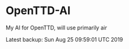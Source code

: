 # OpenTTD-AI
My AI for OpenTTD, will use primarily air

Latest backup: Sun Aug 25 09:59:01 UTC 2019

